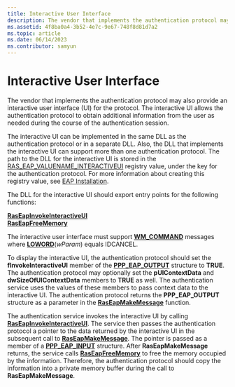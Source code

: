 ```yaml
---
title: Interactive User Interface
description: The vendor that implements the authentication protocol may also provide an interactive user interface (UI) for the protocol.
ms.assetid: 4f8ba0a4-3b52-4e7c-9e67-748f8d81d7a2
ms.topic: article
ms.date: 06/14/2023
ms.contributor: samyun
---
```


# Interactive User Interface

The vendor that implements the authentication protocol may also provide an interactive user interface (UI) for the protocol. The interactive UI allows the authentication protocol to obtain additional information from the user as needed during the course of the authentication session.

The interactive UI can be implemented in the same DLL as the authentication protocol or in a separate DLL. Also, the DLL that implements the interactive UI can support more than one authentication protocol. The path to the DLL for the interactive UI is stored in the [RAS\_EAP\_VALUENAME\_INTERACTIVEUI](authentication-protocol-registry-values.md) registry value, under the key for the authentication protocol. For more information about creating this registry value, see [EAP Installation](eap-installation.md).

The DLL for the interactive UI should export entry points for the following functions:<dl>

[**RasEapInvokeInteractiveUI**](/windows/desktop/api/Raseapif/nf-raseapif-raseapinvokeinteractiveui)  
[**RasEapFreeMemory**](/windows/desktop/api/Raseapif/nf-raseapif-raseapfreememory)  
</dl>

The interactive user interface must support [**WM\_COMMAND**](../menurc/wm-command.md) messages where [**LOWORD**](/previous-versions/windows/desktop/legacy/ms632659(v=vs.85))(*wParam*) equals IDCANCEL.

To display the interactive UI, the authentication protocol should set the **fInvokeInteractiveUI** member of the [**PPP\_EAP\_OUTPUT**](/windows/desktop/api/Raseapif/ns-raseapif-ppp_eap_output) structure to **TRUE**. The authentication protocol may optionally set the **pUIContextData** and **dwSizeOfUIContextData** members to **TRUE** as well. The authentication service uses the values of these members to pass context data to the interactive UI. The authentication protocol returns the **PPP\_EAP\_OUTPUT** structure as a parameter in the [**RasEapMakeMessage**](/previous-versions/windows/desktop/legacy/aa363532(v=vs.85)) function.

The authentication service invokes the interactive UI by calling [**RasEapInvokeInteractiveUI**](/windows/desktop/api/Raseapif/nf-raseapif-raseapinvokeinteractiveui). The service then passes the authentication protocol a pointer to the data returned by the interactive UI in the subsequent call to [**RasEapMakeMessage**](/previous-versions/windows/desktop/legacy/aa363532(v=vs.85)). The pointer is passed as a member of a [**PPP\_EAP\_INPUT**](/windows/desktop/api/Raseapif/ns-raseapif-ppp_eap_input) structure. After **RasEapMakeMessage** returns, the service calls [**RasEapFreeMemory**](/windows/desktop/api/Raseapif/nf-raseapif-raseapfreememory) to free the memory occupied by the information. Therefore, the authentication protocol should copy the information into a private memory buffer during the call to **RasEapMakeMessage**.
